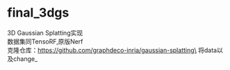 # final_3dgs
3D Gaussian Splatting实现\
数据集同TensoRF,原版Nerf\
克隆仓库：https://github.com/graphdeco-inria/gaussian-splatting\
将data以及change_
